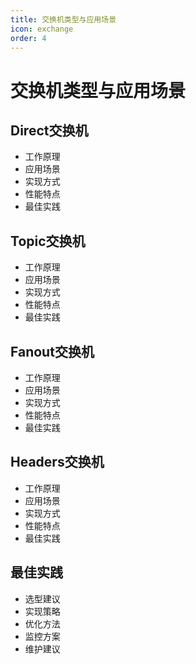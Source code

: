 ```yaml
---
title: 交换机类型与应用场景
icon: exchange
order: 4
---
```


# 交换机类型与应用场景

## Direct交换机
- 工作原理
- 应用场景
- 实现方式
- 性能特点
- 最佳实践

## Topic交换机
- 工作原理
- 应用场景
- 实现方式
- 性能特点
- 最佳实践

## Fanout交换机
- 工作原理
- 应用场景
- 实现方式
- 性能特点
- 最佳实践

## Headers交换机
- 工作原理
- 应用场景
- 实现方式
- 性能特点
- 最佳实践

## 最佳实践
- 选型建议
- 实现策略
- 优化方法
- 监控方案
- 维护建议
